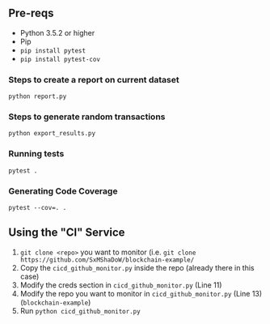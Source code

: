 ## Pre-reqs

* Python 3.5.2 or higher
* Pip
* `pip install pytest`
* `pip install pytest-cov`

### Steps to create a report on current dataset

`python report.py`

### Steps to generate random transactions

`python export_results.py`

### Running tests

`pytest .`

### Generating Code Coverage

`pytest --cov=. .`

## Using the "CI" Service

1.  `git clone <repo>` you want to monitor (i.e. `git clone https://github.com/SxMShaDoW/blockchain-example/`
2.  Copy the `cicd_github_monitor.py` inside the repo (already there in this case)
3.  Modify the creds section in `cicd_github_monitor.py` (Line 11)
4.  Modify the repo you want to monitor in `cicd_github_monitor.py` (Line 13) (`blockchain-example`)
5.  Run `python cicd_github_monitor.py`
